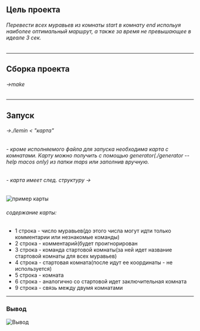 ## Цель проекта
###### Перевести всех муравьев из комнаты start в комнату end испольуя наиболее оптимальный маршрут, а также за время не превышающее в идеале 3 сек.

____

## Сборка проекта
###### ->make
____

## Запуск
###### ->./lemin < "карта"

###### - кроме исполняемого файла для запуска необходима карта с комнатами. Карту можно получить с помощью generator(./generator --help  macos only) из папки maps или заполнив вручную.
###### - карта имеет след. структуру ->
![](https://i.imgur.com/rrMKaNZ.png "пример карты")
###### содержание карты:
- 1 строка - число муравьев(до этого числа могут идти только комментарии или незнакомые команды)
- 2 строка - комментарий(будет проигнорирован
- 3 строка - команда стартовой комнаты(за ней идет название стартовой комнаты для всех муравьев)
- 4 строка - стартовая комната(после идут ее координаты - не используется)
- 5 строка - комната
- 6 строка - аналогично со стартовой идет заключительная комната
- 9 строка - связь между двумя комнатами
____

### Вывод
![](https://i.imgur.com/RMdH0og.png "Вывод")
